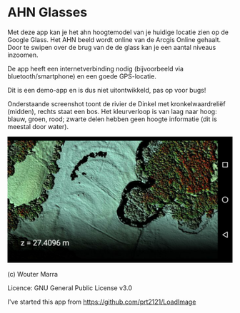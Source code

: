 AHN Glasses
=========

Met deze app kan je het ahn hoogtemodel van je huidige locatie zien op de Google Glass. Het AHN beeld wordt online van de Arcgis Online gehaalt. Door te swipen over de brug van de de glass kan je een aantal niveaus inzoomen. 

De app heeft een internetverbinding nodig (bijvoorbeeld via bluetooth/smartphone) en een goede GPS-locatie.

Dit is een demo-app en is dus niet uitontwikkeld, pas op voor bugs!

Onderstaande screenshot toont de rivier de Dinkel met kronkelwaardreliëf (midden), rechts staat een bos. Het kleurverloop is van laag naar hoog: blauw, groen, rood; zwarte delen hebben geen hoogte informatie (dit is meestal door water).

![Screenshot](https://github.com/woutermarra/ahnglasses/blob/master/screenshot.png)

(c) Wouter Marra

Licence: GNU General Public License v3.0

I've started this app from https://github.com/prt2121/LoadImage